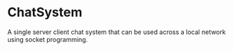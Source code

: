 # ChatSystem
A single server client chat system that can be used across a local network using socket programming.
